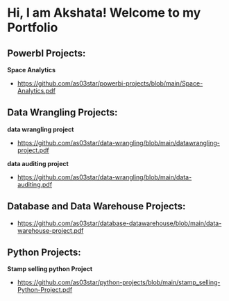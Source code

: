 <h1>Hi, I am Akshata! Welcome to my Portfolio <br/>

<h2> PowerbI Projects:</h2>

 <b>Space Analytics</b>
  
  - https://github.com/as03star/powerbi-projects/blob/main/Space-Analytics.pdf
 
<h2> Data Wrangling Projects:</h2>

 <b> data wrangling project </b>
  
  - https://github.com/as03star/data-wrangling/blob/main/datawrangling-project.pdf

  <b> data auditing project </b>
  
  - https://github.com/as03star/data-wrangling/blob/main/data-auditing.pdf

<h2> Database and Data Warehouse Projects: </h2>
  
   - https://github.com/as03star/database-datawarehouse/blob/main/data-warehouse-project.pdf


<h2> Python Projects: </h2>
   
<b>Stamp selling python Project </b>
 
   - https://github.com/as03star/python-projects/blob/main/stamp_selling-Python-Project.pdf
